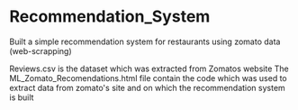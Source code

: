 # Recommendation_System
Built a simple recommendation system for restaurants using zomato data (web-scrapping)


Reviews.csv is the dataset which was extracted from Zomatos website
The ML_Zomato_Recomendations.html file contain the code which was used to extract data from zomato's site and on which the recommendation system is built
